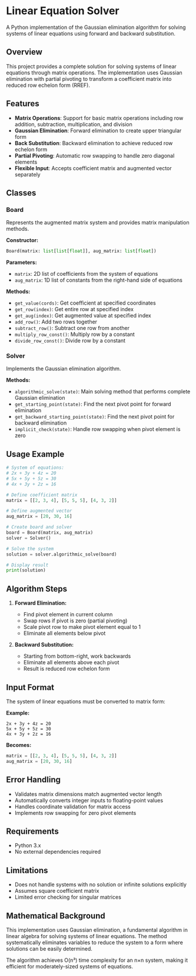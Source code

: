 # Linear Equation Solver

A Python implementation of the Gaussian elimination algorithm for solving systems of linear equations using forward and backward substitution.

## Overview

This project provides a complete solution for solving systems of linear equations through matrix operations. The implementation uses Gaussian elimination with partial pivoting to transform a coefficient matrix into reduced row echelon form (RREF).

## Features

- **Matrix Operations**: Support for basic matrix operations including row addition, subtraction, multiplication, and division
- **Gaussian Elimination**: Forward elimination to create upper triangular form
- **Back Substitution**: Backward elimination to achieve reduced row echelon form
- **Partial Pivoting**: Automatic row swapping to handle zero diagonal elements
- **Flexible Input**: Accepts coefficient matrix and augmented vector separately

## Classes

### Board

Represents the augmented matrix system and provides matrix manipulation methods.

**Constructor:**
```python
Board(matrix: list[list[float]], aug_matrix: list[float])
```

**Parameters:**
- `matrix`: 2D list of coefficients from the system of equations
- `aug_matrix`: 1D list of constants from the right-hand side of equations

**Methods:**
- `get_value(cords)`: Get coefficient at specified coordinates
- `get_row(index)`: Get entire row at specified index
- `get_aug(index)`: Get augmented value at specified index
- `add_row()`: Add two rows together
- `subtract_row()`: Subtract one row from another
- `multiply_row_const()`: Multiply row by a constant
- `divide_row_const()`: Divide row by a constant

### Solver

Implements the Gaussian elimination algorithm.

**Methods:**
- `algorithmic_solve(state)`: Main solving method that performs complete Gaussian elimination
- `get_starting_point(state)`: Find the next pivot point for forward elimination
- `get_backward_starting_point(state)`: Find the next pivot point for backward elimination
- `implicit_check(state)`: Handle row swapping when pivot element is zero

## Usage Example

```python
# System of equations:
# 2x + 3y + 4z = 20
# 5x + 5y + 5z = 30
# 4x + 3y + 2z = 16

# Define coefficient matrix
matrix = [[2, 3, 4], [5, 5, 5], [4, 3, 2]]

# Define augmented vector
aug_matrix = [20, 30, 16]

# Create board and solver
board = Board(matrix, aug_matrix)
solver = Solver()

# Solve the system
solution = solver.algorithmic_solve(board)

# Display result
print(solution)
```

## Algorithm Steps

1. **Forward Elimination:**
   - Find pivot element in current column
   - Swap rows if pivot is zero (partial pivoting)
   - Scale pivot row to make pivot element equal to 1
   - Eliminate all elements below pivot

2. **Backward Substitution:**
   - Starting from bottom-right, work backwards
   - Eliminate all elements above each pivot
   - Result is reduced row echelon form

## Input Format

The system of linear equations must be converted to matrix form:

**Example:**
```
2x + 3y + 4z = 20
5x + 5y + 5z = 30
4x + 3y + 2z = 16
```

**Becomes:**
```python
matrix = [[2, 3, 4], [5, 5, 5], [4, 3, 2]]
aug_matrix = [20, 30, 16]
```

## Error Handling

- Validates matrix dimensions match augmented vector length
- Automatically converts integer inputs to floating-point values
- Handles coordinate validation for matrix access
- Implements row swapping for zero pivot elements

## Requirements

- Python 3.x
- No external dependencies required

## Limitations

- Does not handle systems with no solution or infinite solutions explicitly
- Assumes square coefficient matrix
- Limited error checking for singular matrices

## Mathematical Background

This implementation uses Gaussian elimination, a fundamental algorithm in linear algebra for solving systems of linear equations. The method systematically eliminates variables to reduce the system to a form where solutions can be easily determined.

The algorithm achieves O(n³) time complexity for an n×n system, making it efficient for moderately-sized systems of equations.